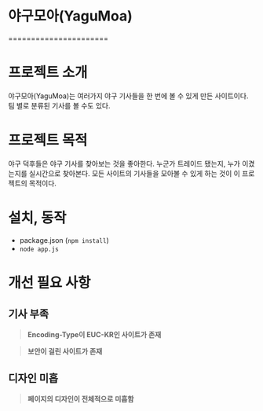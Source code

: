 # 야구모아(YaguMoa)
======================

# 프로젝트 소개
야구모아(YaguMoa)는 여러가지 야구 기사들을 한 번에 볼 수 있게 만든 사이트이다. 팀 별로 분류된 기사를 볼 수도 있다.

# 프로젝트 목적
야구 덕후들은 야구 기사를 찾아보는 것을 좋아한다. 누군가 트레이드 됐는지, 누가 이겼는지를 실시간으로 찾아본다. 모든 사이트의 기사들을 모아볼 수 있게 하는 것이 이 프로젝트의 목적이다.

# 설치, 동작
* package.json (`npm install`)
* `node app.js`

# 개선 필요 사항
## 기사 부족
> **Encoding-Type이 EUC-KR인 사이트가 존재**

> **보안이 걸린 사이트가 존재**

## 디자인 미흡
> **페이지의 디자인이 전체적으로 미흡함**